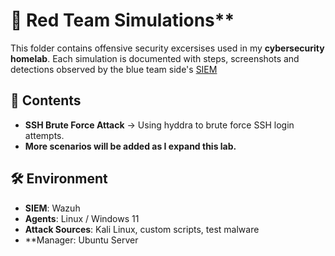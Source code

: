 # 🔴 Red Team Simulations**

This folder contains offensive security excersises used in my **cybersecurity homelab**.
Each simulation is documented with steps, screenshots and detections observed by the blue team side's [SIEM](https://github.com/putu-elang/cybersecurity-lab/tree/main/blue-team)

## 📂 Contents
- **SSH Brute Force Attack** → Using hyddra to brute force SSH login attempts.
- **More scenarios will be added as I expand this lab.**

## 🛠️ Environment
- **SIEM**: Wazuh 
- **Agents**: Linux / Windows 11 
- **Attack Sources**: Kali Linux, custom scripts, test malware
- **Manager: Ubuntu Server
